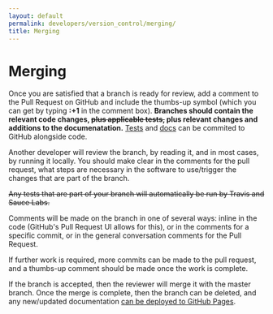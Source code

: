 ```yaml
---
layout: default
permalink: developers/version_control/merging/
title: Merging
---
```


# Merging

Once you are satisfied that a branch is ready for review, add a comment to the Pull Request on GitHub and include the thumbs-up symbol (which you can get by typing **:+1** in the comment box).  **Branches should contain the relevant code changes, ~~plus applicable tests,~~ plus relevant changes and additions to the documenatation.** [Tests](../testing) and [docs](../documentation) can be commited to GitHub alongside code.

Another developer will review the branch, by reading it, and in most cases, by running it locally. You should make clear in the comments for the pull request, what steps are necessary in the software to use/trigger the changes that are part of the branch.

~~Any tests that are part of your branch will automatically be run by Travis and Sauce Labs.~~

Comments will be made on the branch in one of several ways: inline in the code (GitHub's Pull Request UI allows for this), or in the comments for a specific commit, or in the general conversation comments for the Pull Request.

If further work is required, more commits can be made to the pull request, and a thumbs-up comment should be made once the work is complete.

If the branch is accepted, then the reviewer will merge it with the master branch. Once the merge is complete, then the branch can be deleted, and any new/updated  documentation [can be deployed to GitHub Pages](/formulize/developers/github_pages).

